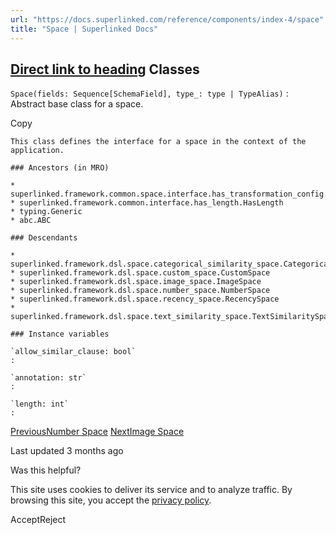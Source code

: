 ```yaml
---
url: "https://docs.superlinked.com/reference/components/index-4/space"
title: "Space | Superlinked Docs"
---
```


## [Direct link to heading](https://docs.superlinked.com/reference/components/index-4/space\#classes)    Classes

`Space(fields: Sequence[SchemaField], type_: type | TypeAlias)` : Abstract base class for a space.

Copy

```inline-grid min-w-full grid-cols-[auto_1fr] [count-reset:line] print:whitespace-pre-wrap
This class defines the interface for a space in the context of the application.

### Ancestors (in MRO)

* superlinked.framework.common.space.interface.has_transformation_config.HasTransformationConfig
* superlinked.framework.common.interface.has_length.HasLength
* typing.Generic
* abc.ABC

### Descendants

* superlinked.framework.dsl.space.categorical_similarity_space.CategoricalSimilaritySpace
* superlinked.framework.dsl.space.custom_space.CustomSpace
* superlinked.framework.dsl.space.image_space.ImageSpace
* superlinked.framework.dsl.space.number_space.NumberSpace
* superlinked.framework.dsl.space.recency_space.RecencySpace
* superlinked.framework.dsl.space.text_similarity_space.TextSimilaritySpace

### Instance variables

`allow_similar_clause: bool`
:

`annotation: str`
:

`length: int`
:
```

[PreviousNumber Space](https://docs.superlinked.com/reference/components/index-4/number_space) [NextImage Space](https://docs.superlinked.com/reference/components/index-4/image_space)

Last updated 3 months ago

Was this helpful?

This site uses cookies to deliver its service and to analyze traffic. By browsing this site, you accept the [privacy policy](https://superlinked.com/policies/privacy-policy).

AcceptReject